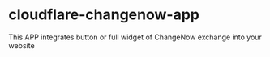 # cloudflare-changenow-app
This APP integrates button or full widget of ChangeNow exchange into your website
